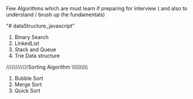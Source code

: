 Few Algorithms which are must learn if preparing for interview ( and also to understand / brush up the fundamentals)

"# dataStructure_javascript" 
1. Binary Search
2. LinkedList
3. Stack and Queue
4. Trie Data structure

////////////Sorting Algorithm \\\\\\\\\\\\\\\\\\\

1. Bubble Sort
2. Merge Sort
3. Quick Sort
